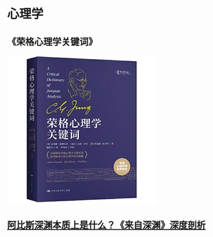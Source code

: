 # 心理学

## 《荣格心理学关键词》

![](../../.gitbook/assets/image%20%287%29.png)

## [阿比斯深渊本质上是什么？《来自深渊》深度剖析](https://www.bilibili.com/video/BV1Ty4y137Vt)

